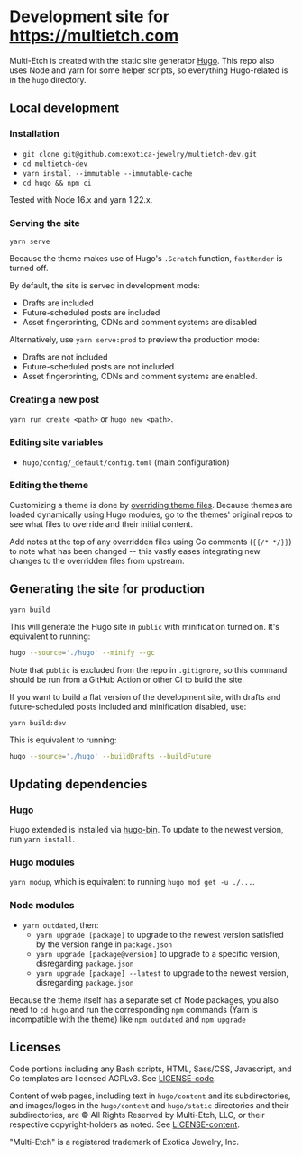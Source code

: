 # Development site for https://multietch.com

Multi-Etch is created with the static site generator [Hugo](http://gohugo.io).
This repo also uses Node and yarn for some helper scripts, so everything
Hugo-related is in the `hugo` directory.

## Local development

### Installation

- `git clone git@github.com:exotica-jewelry/multietch-dev.git`
- `cd multietch-dev`
- `yarn install --immutable --immutable-cache`
- `cd hugo && npm ci`

Tested with Node 16.x and yarn 1.22.x.

### Serving the site

`yarn serve`

Because the theme makes use of Hugo's `.Scratch` function, `fastRender` is
turned off.

By default, the site is served in development mode:

- Drafts are included
- Future-scheduled posts are included
- Asset fingerprinting, CDNs and comment systems are disabled

Alternatively, use `yarn serve:prod` to preview the production mode:

- Drafts are not included
- Future-scheduled posts are not included
- Asset fingerprinting, CDNs and comment systems are enabled.

### Creating a new post

`yarn run create <path>` or `hugo new <path>`.

### Editing site variables

- `hugo/config/_default/config.toml` (main configuration)

### Editing the theme

Customizing a theme is done by
[overriding theme files](https://gohugo.io/hugo-modules/theme-components/).
Because themes are loaded dynamically using Hugo modules, go to the themes'
original repos to see what files to override and their initial content.

Add notes at the top of any overridden files using Go comments (`{{/* */}}`) to
note what has been changed -- this vastly eases integrating new changes to the
overridden files from upstream.

## Generating the site for production

`yarn build`

This will generate the Hugo site in `public` with minification turned on. It's
equivalent to running:

```sh
hugo --source='./hugo' --minify --gc
```

Note that `public` is excluded from the repo in `.gitignore`, so this command
should be run from a GitHub Action or other CI to build the site.

If you want to build a flat version of the development site, with drafts and
future-scheduled posts included and minification disabled, use:

`yarn build:dev`

This is equivalent to running:

```sh
hugo --source='./hugo' --buildDrafts --buildFuture
```

## Updating dependencies

### Hugo

Hugo extended is installed via
[hugo-bin](https://www.npmjs.com/package/hugo-bin). To update to the newest
version, run `yarn install`.

### Hugo modules

`yarn modup`, which is equivalent to running `hugo mod get -u ./...`.

### Node modules

- `yarn outdated`, then:
  - `yarn upgrade [package]` to upgrade to the newest version satisfied by the
    version range in `package.json`
  - `yarn upgrade [package@version]` to upgrade to a specific version,
    disregarding `package.json`
  - `yarn upgrade [package] --latest` to upgrade to the newest version,
    disregarding `package.json`

Because the theme itself has a separate set of Node packages, you also need to
`cd hugo` and run the corresponding `npm` commands (Yarn is incompatible with
the theme) like `npm outdated` and `npm upgrade`

## Licenses

Code portions including any Bash scripts, HTML, Sass/CSS, Javascript, and Go
templates are licensed AGPLv3. See [LICENSE-code](LICENSE-code).

Content of web pages, including text in `hugo/content` and its subdirectories,
and images/logos in the `hugo/content` and `hugo/static` directories and their
subdirectories, are © All Rights Reserved by Multi-Etch, LLC, or their
respective copyright-holders as noted. See [LICENSE-content](LICENSE-content).

"Multi-Etch" is a registered trademark of Exotica Jewelry, Inc.
